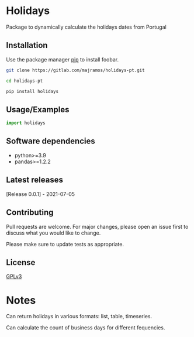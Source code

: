 # Holidays

Package to dynamically calculate the holidays dates from Portugal


## Installation
Use the package manager [pip](https://pip.pypa.io/en/stable/) to install foobar.

```bash
git clone https://gitlab.com/majramos/holidays-pt.git

cd holidays-pt

pip install holidays
```


## Usage/Examples
```python
import holidays
```


## Software dependencies
- python>=3.9
- pandas>=1.2.2


## Latest releases
[Release 0.0.1] - 2021-07-05


## Contributing
Pull requests are welcome. For major changes, please open an issue first to discuss what you would like to change.

Please make sure to update tests as appropriate.

## License
[GPLv3](https://choosealicense.com/licenses/gpl-3.0/)


# Notes

Can return holidays in various formats: list, table, timeseries.

Can calculate the count of business days for different fequencies.
